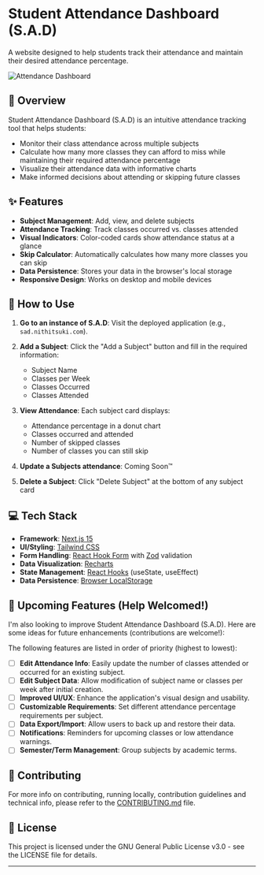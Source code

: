 # Student Attendance Dashboard (S.A.D)

A website designed to help students track their attendance and maintain their desired attendance percentage.

![Attendance Dashboard](https://github.com/nithitsuki/class-skipulator/blob/main/public/Screenshot-1.0.png)

## 🎯 Overview

Student Attendance Dashboard (S.A.D) is an intuitive attendance tracking tool that helps students:

- Monitor their class attendance across multiple subjects
- Calculate how many more classes they can afford to miss while maintaining their required attendance percentage
- Visualize their attendance data with informative charts
- Make informed decisions about attending or skipping future classes

## ✨ Features

- **Subject Management**: Add, view, and delete subjects
- **Attendance Tracking**: Track classes occurred vs. classes attended
- **Visual Indicators**: Color-coded cards show attendance status at a glance
- **Skip Calculator**: Automatically calculates how many more classes you can skip
- **Data Persistence**: Stores your data in the browser's local storage
- **Responsive Design**: Works on desktop and mobile devices

## 📝 How to Use

1. **Go to an instance of S.A.D**: Visit the deployed application (e.g., `sad.nithitsuki.com`).

2. **Add a Subject**: Click the "Add a Subject" button and fill in the required information:
    - Subject Name
    - Classes per Week
    - Classes Occurred
    - Classes Attended

3. **View Attendance**: Each subject card displays:
    - Attendance percentage in a donut chart
    - Classes occurred and attended
    - Number of skipped classes
    - Number of classes you can still skip

4. **Update a Subjects attendance**: Coming Soon™

5. **Delete a Subject**: Click "Delete Subject" at the bottom of any subject card

## 💻 Tech Stack

- **Framework**: [Next.js 15](https://nextjs.org/)
- **UI/Styling**: [Tailwind CSS](https://tailwindcss.com/)
- **Form Handling**: [React Hook Form](https://react-hook-form.com/) with [Zod](https://zod.dev/) validation
- **Data Visualization**: [Recharts](https://recharts.org/)
- **State Management**: [React Hooks](https://react.dev/reference/react) (useState, useEffect)
- **Data Persistence**: [Browser LocalStorage](https://developer.mozilla.org/en-US/docs/Web/API/Window/localStorage)

## 🚀 Upcoming Features (Help Welcomed!)

I'm also looking to improve Student Attendance Dashboard (S.A.D). Here are some ideas for future enhancements (contributions are welcome!):

The following features are listed in order of priority (highest to lowest):

- [ ] **Edit Attendance Info**: Easily update the number of classes attended or occurred for an existing subject.
- [ ] **Edit Subject Data**: Allow modification of subject name or classes per week after initial creation.
- [ ] **Improved UI/UX**: Enhance the application's visual design and usability.
- [ ] **Customizable Requirements**: Set different attendance percentage requirements per subject.
- [ ] **Data Export/Import**: Allow users to back up and restore their data.
- [ ] **Notifications**: Reminders for upcoming classes or low attendance warnings.
- [ ] **Semester/Term Management**: Group subjects by academic terms.

## 🤝 Contributing

For more info on contributing, running locally, contribution guidelines and technical info, please refer to the [CONTRIBUTING.md](CONTRIBUTING.md) file.

## 📜 License

This project is licensed under the GNU General Public License v3.0 - see the LICENSE file for details.

---
